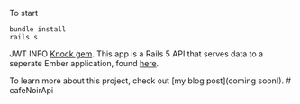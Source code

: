 To start
```
bundle install
rails s
```



JWT INFO
[Knock gem](https://github.com/nsarno/knock).
This app is a Rails 5 API that serves data to a seperate Ember application, found [here](https://github.com/SophieDeBenedetto/jwt-token-auth-sample-front).  

To learn more about this project, check out [my blog post](coming soon!). # cafeNoirApi
